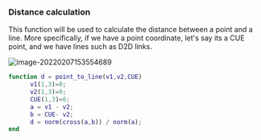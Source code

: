 ### Distance calculation

This function will be used to calculate the distance between a point and a line. More specifically, if we have a point coordinate, let's say its a CUE point, and we have lines such as D2D links.



![image-20220207153554689](C:\Users\elc20yl\AppData\Roaming\Typora\typora-user-images\image-20220207153554689.png)

```matlab
function d = point_to_line(v1,v2,CUE)
      v1(1,3)=0;
      v2(1,3)=0;
      CUE(1,3)=0;
      a = v1 - v2;
      b = CUE- v2;
      d = norm(cross(a,b)) / norm(a);
end

```

